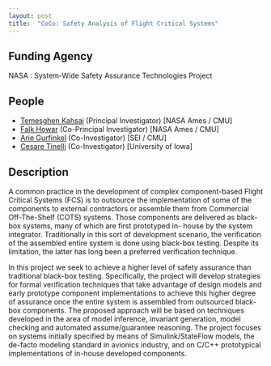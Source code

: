 ```yaml
---
layout: post
title:  "CoCo: Safety Analysis of Flight Critical Systems"
---
```


## Funding Agency ##
NASA : System-Wide Safety Assurance Technologies Project

## People ##
* [Temesghen Kahsai][teme] (Principal Investigator) [NASA Ames / CMU]
* [Falk Howar][falk] (Co-Principal Investigator) [NASA Ames / CMU]
* [Arie Gurfinkel][arie] (Co-Investigator) [SEI / CMU]
* [Cesare Tinelli][cesare] (Co-Investigator) [University of Iowa]

## Description ##
A common practice in the development of complex component-based Flight Critical Systems (FCS) is to outsource the implementation of some of the components to external contractors or assemble them from Commercial Off-The-Shelf (COTS) systems. Those components are delivered as black-box systems, many of which are first prototyped in- house by the system integrator. Traditionally in this sort of development scenario, the verification of the assembled entire system is done using black-box testing. Despite its limitation, the latter has long been a preferred verification technique.

In this project we seek to achieve a higher level of safety assurance than traditional black-box testing. Specifically, the project will develop strategies for formal verification techniques that take advantage of design models and early prototype component implementations to achieve this higher degree of assurance once the entire system is assembled from outsourced black-box components. The proposed approach will be based on techniques developed in the area of model inference, invariant generation, model checking and automated assume/guarantee reasoning. The project focuses on systems initially specified by means of Simulink/StateFlow models, the de-facto modeling standard in avionics industry, and on C/C++ prototypical implementations of in-house developed components.



[arie]: http://arieg.bitbucket.org/
[cesare]: http://homepage.cs.uiowa.edu/~tinelli/
[falk]: http://www.falkhowar.de/
[teme]: http://www.lememta.info
